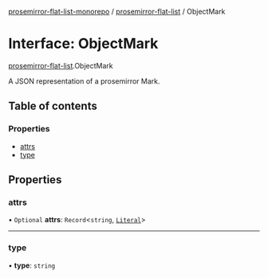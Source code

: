 [prosemirror-flat-list-monorepo](../README.md) / [prosemirror-flat-list](../modules/prosemirror_flat_list.md) / ObjectMark

# Interface: ObjectMark

[prosemirror-flat-list](../modules/prosemirror_flat_list.md).ObjectMark

A JSON representation of a prosemirror Mark.

## Table of contents

### Properties

- [attrs](prosemirror_flat_list.ObjectMark.md#attrs)
- [type](prosemirror_flat_list.ObjectMark.md#type)

## Properties

### attrs

• `Optional` **attrs**: `Record`<`string`, [`Literal`](../modules/prosemirror_flat_list.md#literal)\>

___

### type

• **type**: `string`
